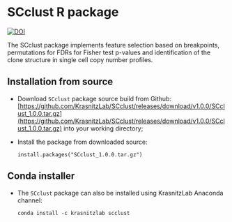 # SCclust R package

[![DOI](https://zenodo.org/badge/106557810.svg)](https://zenodo.org/badge/latestdoi/106557810)

The SCclust package implements feature selection based on
breakpoints, permutations for FDRs for Fisher test p-values and identification
of the clone structure in single cell copy number profiles.


## Installation from source

* Download `SCclust` package source build from Github:
[https://github.com/KrasnitzLab/SCclust/releases/download/v1.0.0/SCclust_1.0.0.tar.gz](https://github.com/KrasnitzLab/SCclust/releases/download/v1.0.0/SCclust_1.0.0.tar.gz)
into your working directory;

* Install the package from downloaded source:

    ```
    install.packages("SCclust_1.0.0.tar.gz")
    ```

## Conda installer

* The `SCclust` package can also be installed using KrasnitzLab Anaconda channel:

    ```
    conda install -c krasnitzlab scclust
    ```
